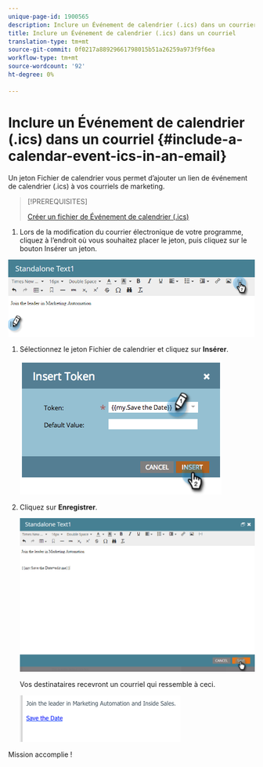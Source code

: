 ```yaml
---
unique-page-id: 1900565
description: Inclure un Événement de calendrier (.ics) dans un courrier électronique - Documents marketing - Documentation du produit
title: Inclure un Événement de calendrier (.ics) dans un courriel
translation-type: tm+mt
source-git-commit: 0f0217a88929661798015b51a26259a973f9f6ea
workflow-type: tm+mt
source-wordcount: '92'
ht-degree: 0%

---
```



# Inclure un Événement de calendrier (.ics) dans un courriel {#include-a-calendar-event-ics-in-an-email}

Un jeton Fichier de calendrier vous permet d’ajouter un lien de événement de calendrier (.ics) à vos courriels de marketing.

>[!PREREQUISITES]
>
>[Créer un fichier de Événement de calendrier (.ics)](/help/marketo/product-docs/email-marketing/general/functions-in-the-editor/create-a-calendar-event-ics-file.md)

1. Lors de la modification du courrier électronique de votre programme, cliquez à l’endroit où vous souhaitez placer le jeton, puis cliquez sur le bouton Insérer un jeton.

![](assets/one-6.png)

1. Sélectionnez le jeton Fichier de calendrier et cliquez sur **Insérer**.

   ![](assets/image2014-9-11-16-3a53-3a30.png)

1. Cliquez sur **Enregistrer**.

   ![](assets/three-5.png)

   Vos destinataires recevront un courriel qui ressemble à ceci.

   ![](assets/image2014-9-11-16-3a53-3a48.png)

Mission accomplie !

